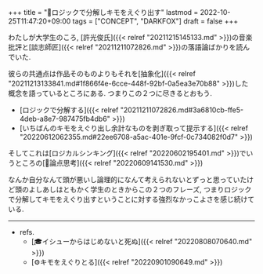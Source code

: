 +++
title = "🦊ロジックで分解しキモをえぐり出す"
lastmod = 2022-10-25T11:47:20+09:00
tags = ["CONCEPT", "DARKFOX"]
draft = false
+++

わたしが大学生のころ, [許光俊氏]({{< relref "20211215145133.md" >}})の音楽批評と[談志師匠]({{< relref "20211211072826.md" >}})の落語論ばかりを読んでいた.

彼らの共通点は作品そのものよりもそれを[抽象化]({{< relref "20211213133841.md#1f866f4e-6cce-448f-92bf-0a5ea3e70b88" >}})した概念を語っているところにある. つまりこの２つに尽きるとおもう.

-   [ロジックで分解する]({{< relref "20211211072826.md#3a6810cb-ffe5-4deb-a8e7-987475fb4db6" >}})
-   [いちばんのキモをえぐり出し余計なものを剥ぎ取って提示する]({{< relref "20220612062355.md#22ee6708-a5ac-401e-9fcf-0c734082f0d7" >}})

そしてこれは[ロジカルシンキング]({{< relref "20220602195401.md" >}})でいうところの[📝論点思考]({{< relref "20220609141530.md" >}})

なんか自分なんて頭が悪いし論理的になんて考えられないとずっと思っていたけど頭のよしあしはともかく学生のときからこの２つのフレーズ, つまりロジックで分解してキモをえぐり出すということに対する強烈なかっこよさを感じ続けている.

---

-   refs.
    -   [🎓イシューからはじめないと死ぬ]({{< relref "20220808070640.md" >}})
    -   [⚙キモをえぐりとる]({{< relref "20220901090649.md" >}})
